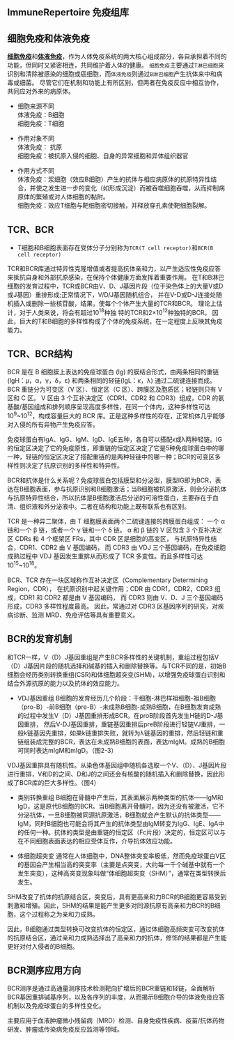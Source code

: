 ## ImmuneRepertoire 免疫组库

## 细胞免疫和体液免疫

[**细胞免疫**](https://zh.wikipedia.org/wiki/%E7%BB%86%E8%83%9E%E4%BB%8B%E5%AF%BC%E5%85%8D%E7%96%AB)和[**体液免疫**](https://zh.wikipedia.org/wiki/%E4%BD%93%E6%B6%B2%E5%85%8D%E7%96%AB)，作为人体免疫系统的两大核心组成部分，各自承担着不同的功能，但同时又紧密相连，共同维护着人体的健康。 
`细胞免疫`主要通过`T淋巴细胞`来识别和清除被感染的细胞或癌细胞，而`体液免疫`则通过`B淋巴细胞`产生抗体来中和病毒或细菌。
尽管它们在机制和功能上有所区别，但两者在免疫反应中相互协作，共同应对外来的病原体。

- 细胞来源不同  
体液免疫：B细胞  
细胞免疫：T细胞

- 作用对象不同  
体液免疫： 抗原   
细胞免疫：被抗原入侵的细胞、自身的异常细胞和异体组织器官

- 作用方式不同  
体液免疫：浆细胞（效应B细胞）产生的抗体与相应病原体的抗原特异性结合，并使之发生进一步的变化（如形成沉淀）而被吞噬细胞吞噬，从而抑制病原体的繁殖或对人体细胞的黏附。  
细胞免疫：效应T细胞与靶细胞密切接触，并释放穿孔素使靶细胞裂解。




## TCR、BCR
- T细胞和B细胞表面存在受体分子分别称为`TCR(T cell receptor)`和`BCR(B cell receptor)`

TCR和BCR库通过特异性克隆增值或者提高抗体亲和力，以产生适应性免疫应答来抵抗自身和外部抗原感染，在保持个体健康方面发挥着重要作用。 
在T和B淋巴细胞的发育过程中，TCR或BCR由V、D、J基因片段（位于染色体上的大量V或D或J基因）重排形成;正常情况下，V/D/J基因随机组合，
并在V-D或D-J连接处随机插入或删除一些核苷酸，结果，使每个个体产生大量的TCR和BCR。 理论上估计，对于人类来说，将会有超过10<sup>18</sup>种独
特的TCR和2×10<sup>12</sup>种独特的BCR。 因此，巨大的T和B细胞的多样性构成了个体的免疫系统，在一定程度上反映其免疫能力。


## TCR、BCR结构
BCR 是在 B 细胞膜上表达的免疫球蛋白 (Ig) 的膜结合形式，由两条相同的重链 (IgH：µ，α，γ，δ，ε) 和两条相同的轻链(IgL：κ，λ) 通过二硫键连接而成。BCR 重链分为可变区（V 区）、恒定区（C 区）、跨膜区及胞质区；轻链则只有 V 区和 C 区。
V 区由 3 个互补决定区（CDR1、CDR2 和 CDR3）组成，CDR 的氨基酸/基因组成和排列顺序呈现高度多样性，在同一个体内，这种多样性可达 10<sup>9</sup>~10<sup>12</sup>，构成容量巨大的 BCR 库。正是这种多样性的存在，正常机体几乎能够对入侵的所有异物产生免疫应答。

免疫球蛋白有IgA、IgG、IgM、IgD、IgE五种，各自可以搭配κ或λ两种轻链。IG的恒定区决定了它的免疫原性，即重链的恒定区决定了它是5种免疫球蛋白中的哪一种，轻链的恒定区决定了搭配重链的是两种轻链中的哪一种；BCR的可变区多样性则决定了抗原识别的多样性和特异性。

BCR和抗体是什么关系呢？免疫球蛋白包括膜型和分泌型，膜型IG即为BCR，表达在B细胞表面，参与抗原识别和B细胞激活；当B细胞被抗原激活，则会分泌抗体与抗原特异性结合，所以抗体是B细胞激活后分泌的可溶性蛋白，主要存在于血清、组织液和外分泌液中。二者在结构和功能上既有联系也有区别。


TCR 是一种异二聚体，由 T 细胞膜表面两个二硫键连接的跨膜蛋白组成：
一个 α 链和一个 β 链，或者一个 γ 链和一个 δ 链。
α 和 β 链的 V 区包含 3 个互补决定区 CDRs 和 4 个框架区 FRs，其中 CDR 区是细胞的高变区，
与抗原特异性结合，CDR1、CDR2 由 V 基因编码，
而 CDR3 由 VDJ 三个基因编码，在免疫细胞成熟过程中 VDJ 基因发生重排从而形成了 TCR 多变性。而且多样性可达 10<sup>15</sup>~10<sup>18</sup>。


BCR、TCR 存在一块区域称作互补决定区（Complementary Determining Region，CDR），
在抗原识别中起关键作用；CDR 由 CDR1，CDR2，CDR3 组成，CDR1 和 CDR2 都是由 V 基因编码，
而 CDR3 则由 V、D、J 三个基因编码形成，CDR3 多样性程度最高。
因此，常通过对 CDR3 区基因序列的研究，对疾病诊断、监测 MRD、免疫评估等具有重要意义。

## BCR的发育机制
和TCR一样，V（D）J基因重组是产生BCR多样性的关键机制，重组过程包括V（D）J基因片段的随机选择和碱基的插入和删除替换等。与TCR不同的是，初始B细胞会经历类别转换重组(CSR)和体细胞超突变(SHM)，以增强免疫球蛋白识别和结合外源抗原的能力以及抗体的效应能力。

- VDJ基因重组
B细胞的发育经历几个阶段：干细胞-淋巴样祖细胞-祖B细胞（pro-B）-前B细胞（pre-B）-未成熟B细胞-成熟B细胞，在B细胞发育成熟的过程中发生V（D）J基因重排形成BCR。在proB阶段首先发生H链的D-J基因重排， 然后V-DJ基因重排，重链基因重排后preB阶段进行轻链VJ重排，一般k链基因先重排，如果k链重排失败，就转为λ链基因的重排，然后轻链和重链组装成完整的BCR，表达在未成熟B细胞的表面，表达mIgM。成熟的B细胞可同时表达mIgM和mIgD。（图2-3）

VDJ基因重排具有随机性。从染色体基因组中随机各选取一个V、（D）、J基因片段进行重排，V和D的之间、D和J的之间还会有核酸的随机插入和删除替换，因此形成了BCR库的巨大多样性。（图4）

- 类别转换重组
B细胞在骨髓中产生后，其表面展示两种类型的抗体——IgM和IgD，这是原代B细胞的BCR。当B细胞离开骨髓时，因为还没有被激活，它不分泌抗体，一旦B细胞被同源抗原激活，B细胞就会产生默认的抗体类型——IgM，同时B细胞也可能会将其产生的抗体类型由IgM转变为IgG、IgE、IgA中的任何一种。抗体的类型是由重链的恒定区（Fc片段）决定的，恒定区可以与在不同细胞表面表达的相应受体互作，介导抗体效应功能。

- 体细胞超突变
通常在人体细胞中，DNA整体突变率极低，然而免疫球蛋白V区的基因会产生相当高的突变率（主要是点突变，大约每一千个碱基中就有一个发生突变），这种高突变现象叫做“体细胞超突变（SHM）”，通常在类型转换后发生。

SHM改变了抗体的抗原结合区，突变后，具有更高亲和力BCR的B细胞更容易受到刺激和增殖。因此，SHM的结果是能产生更多对同源抗原有高亲和力BCR的B细胞，这个过程称之为亲和力成熟。

因此，B细胞通过类型转换可改变抗体的恒定区，通过体细胞高频突变可改变抗体的抗原结合区，通过亲和力成熟选择出了高亲和力的抗体，修饰的结果都是产生能更好对付入侵者的B细胞。

## BCR测序应用方向
BCR测序是通过高通量测序技术检测靶向扩增后的BCR重链和轻链，全面解析BCR基因重排碱基序列，以及各序列的丰度，从而揭示B细胞介导的体液免疫应答机制以及免疫球蛋白的多样性变化。

主要应用于血液肿瘤微小残留病（MRD）检测、自身免疫性疾病、疫苗/抗体药物研发、肿瘤或传染病免疫反应监测等领域。


